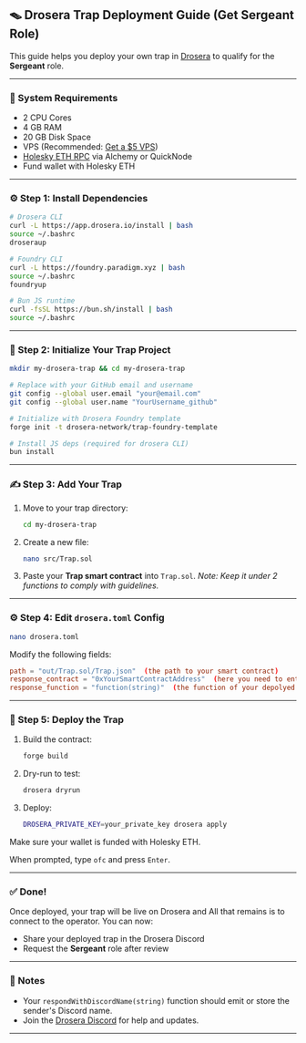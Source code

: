 ## 🪤 Drosera Trap Deployment Guide (Get Sergeant Role)

This guide helps you deploy your own trap in [Drosera](https://www.drosera.io/) to qualify for the **Sergeant** role.

---

### 🔧 System Requirements

* 2 CPU Cores
* 4 GB RAM
* 20 GB Disk Space
* VPS (Recommended: [Get a \$5 VPS](https://www.vultr.com/))
* [Holesky ETH RPC](https://www.alchemy.com/) via Alchemy or QuickNode
* Fund wallet with Holesky ETH

---

### ⚙️ Step 1: Install Dependencies

```bash
# Drosera CLI
curl -L https://app.drosera.io/install | bash
source ~/.bashrc
droseraup

# Foundry CLI
curl -L https://foundry.paradigm.xyz | bash
source ~/.bashrc
foundryup

# Bun JS runtime
curl -fsSL https://bun.sh/install | bash
source ~/.bashrc
```

---

### 🧪 Step 2: Initialize Your Trap Project

```bash
mkdir my-drosera-trap && cd my-drosera-trap

# Replace with your GitHub email and username
git config --global user.email "your@email.com"
git config --global user.name "YourUsername_github"

# Initialize with Drosera Foundry template
forge init -t drosera-network/trap-foundry-template

# Install JS deps (required for drosera CLI)
bun install
```

---

### ✍️ Step 3: Add Your Trap

1. Move to your trap directory:

   ```bash
   cd my-drosera-trap
   ```

2. Create a new file:

   ```bash
   nano src/Trap.sol
   ```

3. Paste your **Trap smart contract** into `Trap.sol`.
   *Note: Keep it under 2 functions to comply with guidelines.*

---

### ⚙️ Step 4: Edit `drosera.toml` Config

```bash
nano drosera.toml
```

Modify the following fields:

```toml
path = "out/Trap.sol/Trap.json"  (the path to your smart contract)  
response_contract = "0xYourSmartContractAddress"  (here you need to enter the address of the smart contract that you have depolyed) 
response_function = "function(string)"  (the function of your depolyed smart contract) 
```

---

### 🚀 Step 5: Deploy the Trap

1. Build the contract:

   ```bash
   forge build
   ```

2. Dry-run to test:

   ```bash
   drosera dryrun
   ```

3. Deploy:

   ```bash
   DROSERA_PRIVATE_KEY=your_private_key drosera apply
   ```

Make sure your wallet is funded with Holesky ETH.

When prompted, type `ofc` and press `Enter`.

---

### ✅ Done!

Once deployed, your trap will be live on Drosera and All that remains is to connect to the operator. You can now:

* Share your deployed trap in the Drosera Discord
* Request the **Sergeant** role after review

---

### 📌 Notes

* Your `respondWithDiscordName(string)` function should emit or store the sender's Discord name.
* Join the [Drosera Discord](https://discord.gg/drosera) for help and updates.

---
